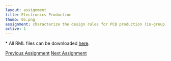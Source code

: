 ```yaml
---
layout: assignment
title: Electronics Production
thumb: 05.png
assignment: characterize the design rules for PCB production (in-group); to mill, solder and test an in-circuit programmer (individual).
active: 1
---
```

<p class="font-italic font-weight-bold">* All RML files can be downloaded <a href="#">here</a>.</p>

<div class="container w-100 text-center py-4">
<a class="btn m-2" href="http://academany.fabcloud.io/fabacademy/2020/labs/barcelona/students/tue-ngo/assignments/week-02-computer-aided-design.html">Previous Assignment</a>
<a class="btn m-2" href="http://academany.fabcloud.io/fabacademy/2020/labs/barcelona/students/tue-ngo/assignments/week-02-electronics-production.html">Next Assignment</a>
</div>